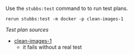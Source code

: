 
Use the `stubbs:test` command to to run test plans.

    rerun stubbs:test -m docker -p clean-images-1

*Test plan sources*

* [clean-images-1](tests/clean-images-1.html)
  * it fails without a real test

